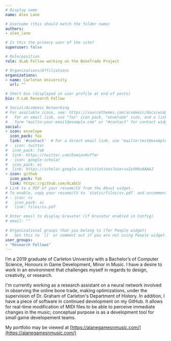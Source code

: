 ```yaml
---
# Display name
name: Alex Lane

# Username (this should match the folder name)
authors:
- alex_lane

# Is this the primary user of the site?
superuser: false

# Role/position
role: XLab Fellow working on the BoneTrade Project

# Organizations/Affiliations
organizations:
- name: Carleton University
  url: ""

# Short bio (displayed in user profile at end of posts)
bio: X-Lab Research Fellow

# Social/Academic Networking
# For available icons, see: https://sourcethemes.com/academic/docs/widgets/#icons
#   For an email link, use "fas" icon pack, "envelope" icon, and a link in the
#   form "mailto:your-email@example.com" or "#contact" for contact widget.
social:
- icon: envelope
  icon_pack: fas
  link: '#contact'  # For a direct email link, use "mailto:test@example.org".
# - icon: twitter
#  icon_pack: fab
#  link: https://twitter.com/DamienHuffer
# - icon: google-scholar
#  icon_pack: ai
#  link: https://scholar.google.co.uk/citations?user=sIwtMXoAAAAJ
- icon: github
  icon_pack: fab
  link: https://github.com/XLabCU
# Link to a PDF of your resume/CV from the About widget.
# To enable, copy your resume/CV to `static/files/cv.pdf` and uncomment the lines below.  
# - icon: cv
#   icon_pack: ai
#   link: files/cv.pdf

# Enter email to display Gravatar (if Gravatar enabled in Config)
# email: ""
  
# Organizational groups that you belong to (for People widget)
#   Set this to `[]` or comment out if you are not using People widget.  
user_groups:
- "Research Fellows"
---
```


I’m a 2019 graduate of Carleton University with a Bachelor’s of Computer Science, Honours in Game Development, Minor in Music. I have a desire to work in an environment that challenges myself in regards to design, creativity, or research. 

I'm currently working as a research assistant on a neural network involved in observing the online bone trade, making optimizations, under the supervision of Dr. Graham of Carleton's Department of History.
In addition, I have a piece of software in continued development on my GitHub. It allows for real-time modification of MIDI files to be able to perceive immediate changes in the music; conceptual purpose is as a development tool for small game developement teams.

My portfolio may be viewed at [https://alanegamesnmusic.com/](https://alanegamesnmusic.com/)
